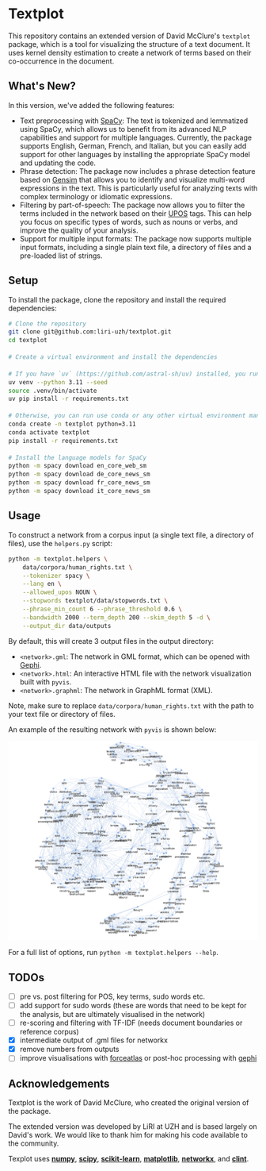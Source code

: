 # Textplot

This repository contains an extended version of David McClure's `textplot` package, which is a tool for visualizing the structure of a text document. It uses kernel density estimation to create a network of terms based on their co-occurrence in the document.

## What's New?

In this version, we've added the following features:

- Text preprocessing with [SpaCy](https://spacy.io/): The text is tokenized and lemmatized using SpaCy, which allows us to benefit from its advanced NLP capabilities and support for multiple languages. Currently, the package supports English, German, French, and Italian, but you can easily add support for other languages by installing the appropriate SpaCy model and updating the code.
- Phrase detection: The package now includes a phrase detection feature based on [Gensim](https://radimrehurek.com/gensim/models/phrases.html) that allows you to identify and visualize multi-word expressions in the text. This is particularly useful for analyzing texts with complex terminology or idiomatic expressions.
- Filtering by part-of-speech: The package now allows you to filter the terms included in the network based on their [UPOS](https://universaldependencies.org/u/pos/) tags. This can help you focus on specific types of words, such as nouns or verbs, and improve the quality of your analysis.
- Support for multiple input formats: The package now supports multiple input formats, including a single plain text file, a directory of files and a pre-loaded list of strings.

## Setup

To install the package, clone the repository and install the required dependencies:

```bash
# Clone the repository
git clone git@github.com:liri-uzh/textplot.git
cd textplot

# Create a virtual environment and install the dependencies

# If you have `uv` (https://github.com/astral-sh/uv) installed, you run
uv venv --python 3.11 --seed
source .venv/bin/activate
uv pip install -r requirements.txt

# Otherwise, you can run use conda or any other virtual environment manager, e.g.
conda create -n textplot python=3.11
conda activate textplot
pip install -r requirements.txt

# Install the language models for SpaCy
python -m spacy download en_core_web_sm
python -m spacy download de_core_news_sm
python -m spacy download fr_core_news_sm
python -m spacy download it_core_news_sm
```

## Usage

To construct a network from a corpus input (a single text file, a directory of files), use the `helpers.py` script:

```bash
python -m textplot.helpers \
    data/corpora/human_rights.txt \
    --tokenizer spacy \
    --lang en \
    --allowed_upos NOUN \
    --stopwords textplot/data/stopwords.txt \
    --phrase_min_count 6 --phrase_threshold 0.6 \
    --bandwidth 2000 --term_depth 200 --skim_depth 5 -d \
    --output_dir data/outputs
```

By default, this will create 3 output files in the output directory:
- `<network>.gml`: The network in GML format, which can be opened with [Gephi](https://gephi.org/).
- `<network>.html`: An interactive HTML file with the network visualization built with `pyvis`.
- `<network>.graphml`: The network in GraphML format (XML).

Note, make sure to replace `data/corpora/human_rights.txt` with the path to your text file or directory of files. 

An example of the resulting network with `pyvis` is shown below:

![Example network for human rights text](./examples/human_rights-td200-sd5-bw2000-dwFalse.png)

For a full list of options, run `python -m textplot.helpers --help`.

## TODOs

- [ ] pre vs. post filtering for POS, key terms, sudo words etc.
- [ ] add support for sudo words (these are words that need to be kept for the analysis, but are ultimately visualised in the network)
- [ ] re-scoring and filtering with TF-IDF (needs document boundaries or reference corpus)
- [x] intermediate output of .gml files for networkx
- [x] remove numbers from outputs
- [ ] improve visualisations with [forceatlas](https://github.com/bhargavchippada/forceatlas2) or post-hoc processing with [gephi](https://gephi.org/)

## Acknowledgements

Textplot is the work of David McClure, who created the original version of the package. 

The extended version was developed by LiRI at UZH and is based largely on David's work. We would like to thank him for making his code available to the community.

Texplot uses **[numpy](http://www.numpy.org)**, **[scipy](http://www.scipy.org)**, **[scikit-learn](http://scikit-learn.org)**, **[matplotlib](http://matplotlib.org)**, **[networkx](http://networkx.github.io)**, and **[clint](https://github.com/kennethreitz/clint)**.
